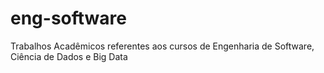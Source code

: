 # eng-software
Trabalhos Acadêmicos referentes aos cursos de Engenharia de Software, Ciência de Dados e Big Data
